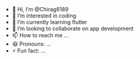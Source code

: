 - 👋 Hi, I’m @Chirag6189
- 👀 I’m interested in coding
- 🌱 I’m currently learning flutter
- 💞️ I’m looking to collaborate on app development
- 📫 How to reach me ...
- 😄 Pronouns: ...
- ⚡ Fun fact: ...

<!---
Chirag6189/Chirag6189 is a ✨ special ✨ repository because its `README.md` (this file) appears on your GitHub profile.
You can click the Preview link to take a look at your changes.
--->
